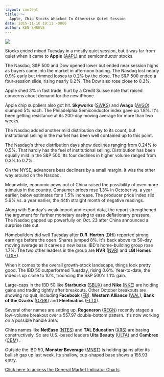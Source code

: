 ```yaml
---
layout: content
title: >-
  Apple, Chip Stocks Whacked In Otherwise Quiet Session
date: 2015-11-10 19:11 -0800
author: KEN SHREVE
---
```






![](https://www.investors.com/wp-content/uploads/ibd-migrated-images/MPv_151111_153604133_68804.png)









  

Stocks ended mixed Tuesday in a mostly quiet session, but it was far from quiet when it came to **Apple** ([AAPL](https://research.investors.com/quote.aspx?symbol=AAPL)) and semiconductor stocks.

  

The Nasdaq, S&P 500 and Dow opened lower but ended near session highs as buyers came into the market in afternoon trading. The Nasdaq lost nearly 0.9% early but trimmed losses to 0.2% by the close. The S&P 500 ended a four-session slide, rising nearly 0.2%. The Dow also rose close to 0.2%.

  

Apple shed 3% in fast trade, hurt by a Credit Suisse note that raised concerns about demand for the new iPhone.

  

Apple chip suppliers also got hit. **Skyworks** ([SWKS](https://research.investors.com/quote.aspx?symbol=SWKS)) and **Avago** ([AVGO](https://research.investors.com/quote.aspx?symbol=AVGO)) slumped 5% each. The Philadelphia Semiconductor index gave up 1.8%. It's been getting resistance at its 200-day moving average for more than two weeks.

  

The Nasdaq added another mild distribution day to its count, but institutional selling in the market has been well contained up to this point.

  

The Nasdaq's three distribution days show declines ranging from 0.24% to 0.5%. That hardly has the feel of institutional selling. Distribution has been equally mild in the S&P 500. Its four declines in higher volume ranged from 0.3% to 0.7%.

  

On the NYSE, advancers beat decliners by a small margin. It was the other way around on the Nasdaq.

  

Meanwhile, economic news out of China raised the possibility of even more stimulus in the country. Consumer prices rose 1.3% in October vs. a year earlier, below estimates for a 1.5% increase. The producer price index slid 5.9% vs. a year earlier, the 44th straight month of negative readings.

  

Along with Sunday's weak import and export data, the report strengthened the argument for further monetary easing to ease deflationary pressure. The Nasdaq gapped up powerfully on Oct. 23 after China announced a surprise rate cut.

  

Homebuilders did well Tuesday after **D.R. Horton** ([DHI](https://research.investors.com/quote.aspx?symbol=DHI)) reported strong earnings before the open. Shares jumped 8%. It's back above its 50-day moving average as it carves a new base. IBD's home-building group rose 1.7%. The two other leaders in the group are **NVR** ([NVR](https://research.investors.com/quote.aspx?symbol=NVR)) and **LGI Homes** ([LGIH](https://research.investors.com/quote.aspx?symbol=LGIH)).

  

When it comes to the overall growth-stock landscape, things look pretty good. The IBD 50 outperformed Tuesday, rising 0.6%. Year-to-date, the index is up close to 10%, trouncing the S&P 500's 1.1% gain.

  

Large-caps in the IBD 50 like **Starbucks** ([SBUX](https://research.investors.com/quote.aspx?symbol=SBUX)) and **Nike** ([NKE](https://research.investors.com/quote.aspx?symbol=NKE)) are holding gains and trading tightly after breakouts. Other October breakouts are showing no quit, including **Facebook** ([FB](https://research.investors.com/quote.aspx?symbol=FB)), **Western Alliance** ([WAL](https://research.investors.com/quote.aspx?symbol=WAL)), **Bank of the Ozarks** ([OZRK](https://research.investors.com/quote.aspx?symbol=OZRK)) and **Fleetmatics** ([FLTX](https://research.investors.com/quote.aspx?symbol=FLTX)).

  

Several other names are setting up. **Regeneron** ([REGN](https://research.investors.com/quote.aspx?symbol=REGN)) recently staged a low-volume breakout over a 557.97 double-bottom pattern. It's now working on a possible handle area.

  

China names like **NetEase** ([NTES](https://research.investors.com/quote.aspx?symbol=NTES)) and **TAL Education** ([XRS](https://research.investors.com/quote.aspx?symbol=XRS)) are basing constructively. So are U.S.-based leaders **Ulta Beauty** ([ULTA](https://research.investors.com/quote.aspx?symbol=ULTA)) and **Cambrex** ([CBM](https://research.investors.com/quote.aspx?symbol=CBM)) .

  

Outside the IBD 50, **Monster Beverage** ([MNST](https://research.investors.com/quote.aspx?symbol=MNST)) is holding gains after its bullish gap up last week. Its shallow, cup-shaped base shows a 155.93 entry.

  

[Click here to access the General Market Indicator Charts](https://www.investors.com/pdf/GMI_111115.pdf).




